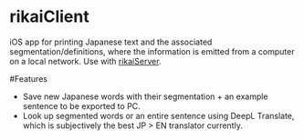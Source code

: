 # rikaiClient
iOS app for printing Japanese text and the associated segmentation/definitions, where the information is emitted from a computer on a local network. Use with [rikaiServer](https://github.com/nathankchow/rikaiServer).

#Features 
- Save new Japanese words with their segmentation + an example sentence to be exported to PC.
- Look up segmented words or an entire sentence using DeepL Translate, which is subjectively the best JP > EN translator currently.

